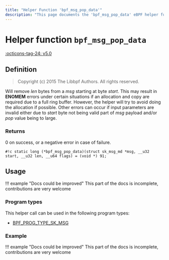 ```yaml
---
title: "Helper Function 'bpf_msg_pop_data'"
description: "This page documents the 'bpf_msg_pop_data' eBPF helper function, including its defintion, usage, program types that can use it, and examples."
---
```

# Helper function `bpf_msg_pop_data`

<!-- [FEATURE_TAG](bpf_msg_pop_data) -->
[:octicons-tag-24: v5.0](https://github.com/torvalds/linux/commit/7246d8ed4dcce23f7509949a77be15fa9f0e3d28)
<!-- [/FEATURE_TAG] -->

## Definition

> Copyright (c) 2015 The Libbpf Authors. All rights reserved.


<!-- [HELPER_FUNC_DEF] -->
Will remove _len_ bytes from a _msg_ starting at byte _start_. This may result in **ENOMEM** errors under certain situations if an allocation and copy are required due to a full ring buffer. However, the helper will try to avoid doing the allocation if possible. Other errors can occur if input parameters are invalid either due to _start_ byte not being valid part of _msg_ payload and/or _pop_ value being to large.

### Returns

0 on success, or a negative error in case of failure.

`#!c static long (*bpf_msg_pop_data)(struct sk_msg_md *msg, __u32 start, __u32 len, __u64 flags) = (void *) 91;`
<!-- [/HELPER_FUNC_DEF] -->

## Usage

!!! example "Docs could be improved"
    This part of the docs is incomplete, contributions are very welcome

### Program types

This helper call can be used in the following program types:

<!-- DO NOT EDIT MANUALLY -->
<!-- [HELPER_FUNC_PROG_REF] -->
 * [BPF_PROG_TYPE_SK_MSG](../program-type/BPF_PROG_TYPE_SK_MSG.md)
<!-- [/HELPER_FUNC_PROG_REF] -->

### Example

!!! example "Docs could be improved"
    This part of the docs is incomplete, contributions are very welcome
